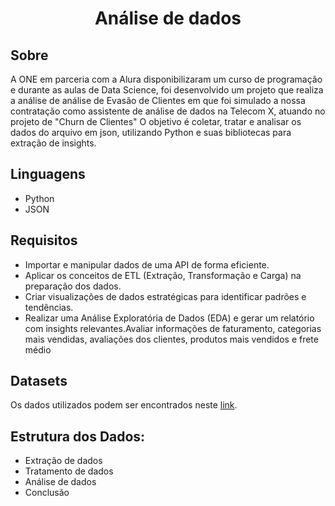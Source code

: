 <h1 align="center"> Análise de dados </h1>


## Sobre
A ONE em parceria com a Alura disponibilizaram um curso de programação e durante as aulas de Data Science, foi desenvolvido um projeto que realiza a análise de análise de Evasão de Clientes em que foi simulado a nossa contratação como assistente de análise de dados na Telecom X, atuando no projeto de "Churn de Clientes" O objetivo é coletar, tratar e analisar os dados do arquivo em json, utilizando Python e suas bibliotecas para extração de insights.

## Linguagens 

- Python
- JSON


## Requisitos

- Importar e manipular dados de uma API de forma eficiente.
- Aplicar os conceitos de ETL (Extração, Transformação e Carga) na preparação dos dados.
- Criar visualizações de dados estratégicas para identificar padrões e tendências.
- Realizar uma Análise Exploratória de Dados (EDA) e gerar um relatório com insights relevantes.Avaliar informações de faturamento, categorias mais vendidas, avaliações dos clientes, produtos mais vendidos e frete médio
  
## Datasets

Os dados utilizados podem ser encontrados neste [link](https://raw.githubusercontent.com/ingridcristh/challenge2-data-science/refs/heads/main/TelecomX_Data.json).

## Estrutura dos Dados:

- Extração de dados
- Tratamento de dados
- Análise de dados
- Conclusão
